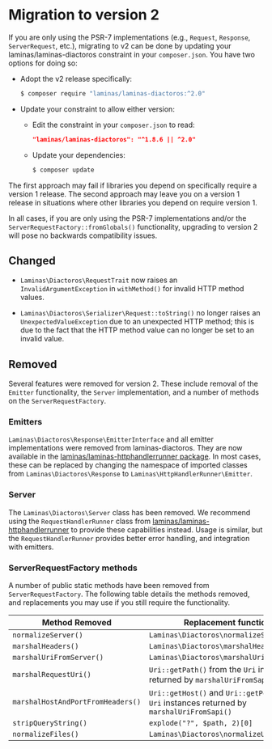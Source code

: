 # Migration to version 2

If you are only using the PSR-7 implementations (e.g., `Request`, `Response`,
`ServerRequest`, etc.), migrating to v2 can be done by updating your
laminas/laminas-diactoros constraint in your `composer.json`. You have two
options for doing so:

- Adopt the v2 release specifically:

  ```bash
  $ composer require "laminas/laminas-diactoros:^2.0"
  ```

- Update your constraint to allow either version:
  
  - Edit the constraint in your `composer.json` to read:

    ```json
    "laminas/laminas-diactoros": "^1.8.6 || ^2.0"
    ```

  - Update your dependencies:

    ```bash
    $ composer update
    ```

The first approach may fail if libraries you depend on specifically require a
version 1 release. The second approach may leave you on a version 1 release in
situations where other libraries you depend on require version 1.

In all cases, if you are only using the PSR-7 implementations and/or the
`ServerRequestFactory::fromGlobals()` functionality, upgrading to version 2 will
pose no backwards compatibility issues.

## Changed

- `Laminas\Diactoros\RequestTrait` now raises an `InvalidArgumentException` in
  `withMethod()` for invalid HTTP method values.

- `Laminas\Diactoros\Serializer\Request::toString()` no longer raises an
  `UnexpectedValueException` due to an unexpected HTTP method; this is due to the
  fact that the HTTP method value can no longer be set to an invalid value.

## Removed

Several features were removed for version 2. These include removal of the
`Emitter` functionality, the `Server` implementation, and a number of methods on
the `ServerRequestFactory`.

### Emitters

`Laminas\Diactoros\Response\EmitterInterface` and all emitter implementations were
removed from laminas-diactoros. They are now available in the
[laminas/laminas-httphandlerrunner package](https://docs.laminas.dev/laminas-httphandlerrunner).
In most cases, these can be replaced by changing the namespace of imported
classes from `Laminas\Diactoros\Response` to `Laminas\HttpHandlerRunner\Emitter`.

### Server

The `Laminas\Diactoros\Server` class has been removed. We recommend using the
`RequestHandlerRunner` class from [laminas/laminas-httphandlerrunner](https://docs.laminas.dev/laminas-httphandlerrunner)
to provide these capabilities instead. Usage is similar, but the
`RequestHandlerRunner` provides better error handling, and integration with
emitters.

### ServerRequestFactory methods

A number of public static methods have been removed from
`ServerRequestFactory`. The following table details the methods removed, and
replacements you may use if you still require the functionality.

Method Removed                    | Replacement functionality
--------------------------------- | -------------------------
`normalizeServer()`               | `Laminas\Diactoros\normalizeServer()`
`marshalHeaders()`                | `Laminas\Diactoros\marshalHeadersFromSapi()`
`marshalUriFromServer()`          | `Laminas\Diactoros\marshalUriFromSapi()`
`marshalRequestUri()`             | `Uri::getPath()` from the `Uri` instance returned by `marshalUriFromSapi()`
`marshalHostAndPortFromHeaders()` | `Uri::getHost()` and `Uri::getPort()` from the `Uri` instances returned by `marshalUriFromSapi()`
`stripQueryString()`              | `explode("?", $path, 2)[0]`
`normalizeFiles()`                | `Laminas\Diactoros\normalizeUploadedFiles()`
